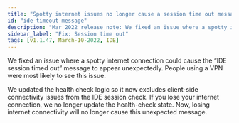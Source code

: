 ```yaml
---
title: "Spotty internet issues no longer cause a session time out message"
id: "ide-timeout-message"
description: "Mar 2022 release note: We fixed an issue where a spotty internet connection could cause the “IDE session timed out” message to appear unexpectedly. People using a VPN were most likely to see this issue."
sidebar_label: "Fix: Session time out"
tags: [v1.1.47, March-10-2022, IDE]
---
```


We fixed an issue where a spotty internet connection could cause the “IDE session timed out” message to appear unexpectedly. People using a VPN were most likely to see this issue.

We updated the health check logic so it now excludes client-side connectivity issues from the IDE session check. If you lose your internet connection, we no longer update the health-check state. Now, losing internet connectivity will no longer cause this unexpected message.

<Lightbox src="/img/docs/dbt-cloud/Fix Session Timeout.png" title="Fix Session Timeout"/>

